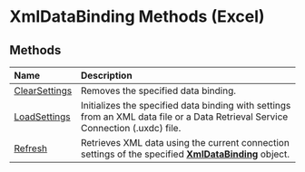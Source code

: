 
# XmlDataBinding Methods (Excel)

## Methods



|**Name**|**Description**|
|:-----|:-----|
| [ClearSettings](3dbfa0df-4629-5b4b-2938-dafe79f9dedc.md)|Removes the specified data binding.|
| [LoadSettings](218026ec-829b-048d-2429-6983ecfc26fd.md)|Initializes the specified data binding with settings from an XML data file or a Data Retrieval Service Connection (.uxdc) file.|
| [Refresh](b396a071-87b1-2a89-9176-81e6dbc7efca.md)|Retrieves XML data using the current connection settings of the specified  **[XmlDataBinding](45839d7d-7e9b-8fe5-81f8-ee13534d3664.md)** object.|
